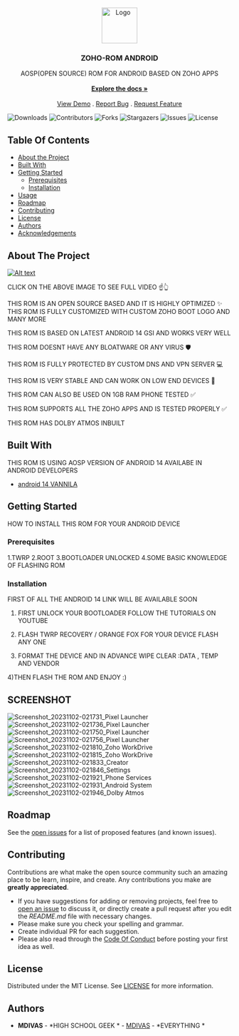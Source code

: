 <br/>
<p align="center">
  <a href="https://github.com/MDIVAS/ZOHO-ROM">
    <img src="https://cdn.dribbble.com/users/2475489/screenshots/10958341/media/1a42f156117294570ccd94f0b79a7395.gif" alt="Logo" width="80" height="80">
  </a>

  <h3 align="center">ZOHO-ROM ANDROID</h3>

  <p align="center">
    AOSP(OPEN SOURCE) ROM FOR ANDROID BASED ON ZOHO APPS
    <br/>
    <br/>
    <a href="https://github.com/MDIVAS/ZOHO-ROM"><strong>Explore the docs »</strong></a>
    <br/>
    <br/>
    <a href="https://github.com/MDIVAS/ZOHO-ROM">View Demo</a>
    .
    <a href="https://github.com/MDIVAS/ZOHO-ROM/issues">Report Bug</a>
    .
    <a href="https://github.com/MDIVAS/ZOHO-ROM/issues">Request Feature</a>
  </p>
</p>

![Downloads](https://img.shields.io/github/downloads/MDIVAS/ZOHO-ROM/total) ![Contributors](https://img.shields.io/github/contributors/MDIVAS/ZOHO-ROM?color=dark-green) ![Forks](https://img.shields.io/github/forks/MDIVAS/ZOHO-ROM?style=social) ![Stargazers](https://img.shields.io/github/stars/MDIVAS/ZOHO-ROM?style=social) ![Issues](https://img.shields.io/github/issues/MDIVAS/ZOHO-ROM) ![License](https://img.shields.io/github/license/MDIVAS/ZOHO-ROM) 

## Table Of Contents

* [About the Project](#about-the-project)
* [Built With](#built-with)
* [Getting Started](#getting-started)
  * [Prerequisites](#prerequisites)
  * [Installation](#installation)
* [Usage](#usage)
* [Roadmap](#roadmap)
* [Contributing](#contributing)
* [License](#license)
* [Authors](#authors)
* [Acknowledgements](#acknowledgements)

## About The Project
 [![Alt text](https://i9.ytimg.com/vi_webp/uwVby31zlgA/mqdefault.webp?v=6542bedb&sqp=CKj9iqoG&rs=AOn4CLCLhn8whNpEdP4to5WKARMyH0dDuw)](https://youtu.be/uwVby31zlgA)

 CLICK ON THE ABOVE IMAGE TO SEE FULL VIDEO ☝👆
            



THIS ROM IS AN OPEN SOURCE BASED  AND IT IS HIGHLY OPTIMIZED  ✨
THIS ROM IS FULLY CUSTOMIZED WITH CUSTOM ZOHO BOOT LOGO AND MANY MORE

THIS ROM IS BASED ON LATEST ANDROID 14 GSI AND WORKS VERY WELL

THIS ROM DOESNT HAVE ANY BLOATWARE OR ANY VIRUS 🛡

THIS ROM IS FULLY PROTECTED BY CUSTOM DNS AND VPN SERVER 💻

THIS ROM IS VERY STABLE AND CAN WORK ON LOW END DEVICES 📱

THIS ROM CAN ALSO BE USED ON 1GB RAM PHONE TESTED ✅

THIS ROM SUPPORTS ALL THE ZOHO APPS AND IS TESTED PROPERLY ✅

THIS ROM HAS DOLBY ATMOS INBUILT 



## Built With

THIS ROM IS USING AOSP VERSION OF ANDROID 14 AVAILABE IN ANDROID DEVELOPERS

* [android 14 VANNILA](https://developer.android.com/about/versions/14/get)

## Getting Started

HOW TO INSTALL THIS ROM FOR YOUR ANDROID DEVICE

### Prerequisites

1.TWRP
2.ROOT
3.BOOTLOADER UNLOCKED 
4.SOME BASIC KNOWLEDGE OF FLASHING ROM 


### Installation

FIRST OF ALL THE ANDROID 14 LINK WILL BE AVAILABLE SOON

1) FIRST UNLOCK YOUR BOOTLOADER 
FOLLOW THE TUTORIALS ON YOUTUBE 

2) FLASH TWRP RECOVERY / ORANGE FOX FOR YOUR DEVICE
FLASH ANY ONE 

3) FORMAT THE DEVICE AND IN ADVANCE WIPE 
CLEAR :DATA , TEMP AND VENDOR 

4)THEN FLASH THE ROM AND ENJOY :)

## SCREENSHOT
![Screenshot_20231102-021731_Pixel Launcher](https://github.com/MDIVAS/ZOHO-ROM/assets/127883304/142993ce-e406-4140-84c2-bc6f852dc794)
![Screenshot_20231102-021736_Pixel Launcher](https://github.com/MDIVAS/ZOHO-ROM/assets/127883304/c865b6cd-de02-46e1-ad1e-6abf56fbf639)
![Screenshot_20231102-021750_Pixel Launcher](https://github.com/MDIVAS/ZOHO-ROM/assets/127883304/dc4f4aae-67b9-4888-ba39-d5073fd6642e)
![Screenshot_20231102-021756_Pixel Launcher](https://github.com/MDIVAS/ZOHO-ROM/assets/127883304/2534953c-1b0e-43c4-ac0a-4eb220575ea8)
![Screenshot_20231102-021810_Zoho WorkDrive](https://github.com/MDIVAS/ZOHO-ROM/assets/127883304/b02985d6-ff1d-47e8-81ca-45e5435b9572)
![Screenshot_20231102-021815_Zoho WorkDrive](https://github.com/MDIVAS/ZOHO-ROM/assets/127883304/325221ad-abd8-49cf-a610-ab018affff8c)
![Screenshot_20231102-021833_Creator](https://github.com/MDIVAS/ZOHO-ROM/assets/127883304/aab2edb2-eab9-4317-bb9f-f9b3a4d1b478)
![Screenshot_20231102-021846_Settings](https://github.com/MDIVAS/ZOHO-ROM/assets/127883304/eb60b089-289f-417e-aa7e-b15286091ed1)
![Screenshot_20231102-021921_Phone Services](https://github.com/MDIVAS/ZOHO-ROM/assets/127883304/e08ed028-0de0-4e33-9c90-b188255492e3)
![Screenshot_20231102-021931_Android System](https://github.com/MDIVAS/ZOHO-ROM/assets/127883304/09decec3-838f-47f3-a735-1363c262a415)
![Screenshot_20231102-021946_Dolby Atmos](https://github.com/MDIVAS/ZOHO-ROM/assets/127883304/1e674e54-d40d-4b4e-b626-e8ef88d0164d)







## Roadmap

See the [open issues](https://github.com/MDIVAS/ZOHO-ROM/issues) for a list of proposed features (and known issues).

## Contributing

Contributions are what make the open source community such an amazing place to be learn, inspire, and create. Any contributions you make are **greatly appreciated**.
* If you have suggestions for adding or removing projects, feel free to [open an issue](https://github.com/MDIVAS/ZOHO-ROM/issues/new) to discuss it, or directly create a pull request after you edit the *README.md* file with necessary changes.
* Please make sure you check your spelling and grammar.
* Create individual PR for each suggestion.
* Please also read through the [Code Of Conduct](https://github.com/MDIVAS/ZOHO-ROM/blob/main/CODE_OF_CONDUCT.md) before posting your first idea as well.





## License

Distributed under the MIT License. See [LICENSE](https://github.com/MDIVAS/ZOHO-ROM/blob/main/LICENSE.md) for more information.

## Authors

* **MDIVAS** - *HIGH SCHOOL GEEK * - [MDIVAS](https://github.com/MDIVAS) - *EVERYTHING *

